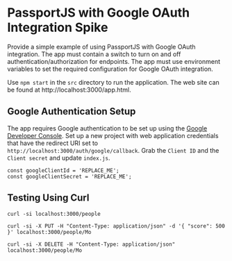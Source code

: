 # PassportJS with Google OAuth Integration Spike

Provide a simple example of using PassportJS with Google OAuth integration. The app must contain a switch to turn on and off authentication/authorization for endpoints. The app must use environment variables to set the required configuration for Google OAuth integration.

Use `npm start` in the `src` directory to run the application. The web site can be found at http://localhost:3000/app.html.

## Google Authentication Setup

The app requires Google authentication to be set up using the [Google Developer Console](https://console.developers.google.com). Set up a new project with web application credentials that have the redirect URI set to `http://localhost:3000/auth/google/callback`. Grab the `Client ID` and the `Client secret` and update `index.js`. 

```
const googleClientId = 'REPLACE_ME';
const googleClientSecret = 'REPLACE_ME';
```

## Testing Using Curl

```
curl -si localhost:3000/people
```

```
curl -si -X PUT -H "Content-Type: application/json" -d '{ "score": 500 }' localhost:3000/people/Mo
```

```
curl -si -X DELETE -H "Content-Type: application/json" localhost:3000/people/Mo
```
